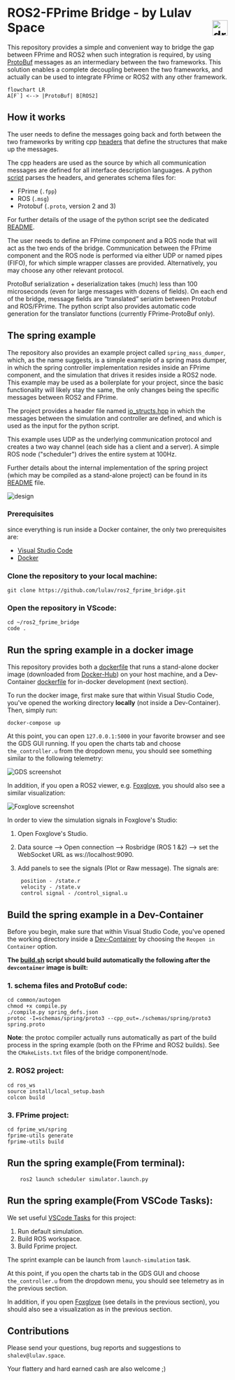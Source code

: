 # ROS2-FPrime Bridge - by Lulav Space <img src="png/white.png" alt="drawing" width="35" align="right"/>

This repository provides a simple and convenient way to bridge the gap between FPrime and ROS2 when such integration is required, by using [ProtoBuf]((https://developers.google.com/protocol-buffers)) messages as an intermediary between the two frameworks. This solution enables a complete decoupling between the two frameworks, and actually can be used to integrate FPrime or ROS2 with any other framework.

```mermaid
flowchart LR
A[F`] <--> |ProtoBuf| B[ROS2]
```

## How it works

The user needs to define the messages going back and forth between the two frameworks by writing cpp [headers](examples/spring_mass_dumper/include/io_structs.hpp) that define the structures that make up the messages.

The cpp headers are used as the source by which all communication messages are defined for all interface description languages. A python [script](common/autogen/compile.py) parses the headers, and generates schema files for:
- FPrime (`.fpp`)
- ROS (`.msg`)
- Protobuf (`.proto`, version 2 and 3)

For further details of the usage of the python script see the dedicated [README](common/autogen/README.md).

The user needs to define an FPrime component and a ROS node that will act as the two ends of the bridge. Communication between the FPrime component and the ROS node is performed via either UDP or named pipes (FIFO), for which simple wrapper classes are provided. Alternatively, you may choose any other relevant protocol.

ProtoBuf serialization + deserialization takes (much) less than 100 microseconds (even for large messages with dozens of fields). On each end of the bridge, message fields are “translated” seriatim between Protobuf and ROS/FPrime. The python script also provides automatic code generation for the translator functions (currently FPrime-ProtoBuf only).  

## The spring example
The repository also provides an example project called `spring_mass_dumper`, which, as the name suggests, is a simple example of a spring mass dumper, in which the spring controller implementation resides inside an FPrime component, and the simulation that drives it resides inside a ROS2 node. This example may be used as a boilerplate for your project, since the basic functionality will likely stay the same, the only changes being the specific messages between ROS2 and FPrime.

The project provides a header file named [io_structs.hpp](examples/spring_mass_dumper/include/io_structs.hpp) in which the messages between the simulation and controller are defined, and which is used as the input for the python script.

This example uses UDP as the underlying communication protocol and creates a two way channel (each side has a client and a server). A simple ROS node ("scheduler") drives the entire system at 100Hz. 

Further details about the internal implementation of the spring project (which may be compiled as a stand-alone project) can be found in its [README](examples/spring_mass_dumper/README.md) file. 

![design](png/design.png "high level design")

### Prerequisites 
since everything is run inside a Docker container, the only two prerequisites are:
- [Visual Studio Code](https://code.visualstudio.com/download)
- [Docker](https://www.docker.com/)

### Clone the repository to your local machine:
                
    git clone https://github.com/lulav/ros2_fprime_bridge.git

### Open the repository in VScode:

    cd ~/ros2_fprime_bridge
    code .

## Run the spring example in a docker image
This repository provides both a [dockerfile](Dockerfile) that runs a stand-alone docker image (downloaded from [Docker-Hub](https://hub.docker.com/)) on your host machine, and a Dev-Container [dockerfile](.devcontainer/Dockerfile) for in-docker development (next section).

To run the docker image, first make sure that within Visual Studio Code, you've opened the working directory **locally** (not inside a Dev-Container). Then, simply run:

    docker-compose up

At this point, you can open `127.0.0.1:5000` in your favorite browser and see the GDS GUI running. If you open the charts tab and choose `the_controller.u` from the dropdown menu, you should see something similar to the following telemetry:

![GDS screenshot](png/screenshot_gds.png "spring mass dumper")

In addition, if you open a ROS2 viewer, e.g. [Foxglove](https://foxglove.dev/download), you should also see a similar visualization:

![Foxglove screenshot](png/screenshot_foxglove.png "spring mass dumper")

In order to view the simulation signals in Foxglove's Studio:

1. Open Foxglove's Studio.
2. Data source --> Open connection --> Rosbridge (ROS 1 &2) --> set the WebSocket URL as ws://localhost:9090.
3. Add panels to see the signals (Plot or Raw message). The signals are:

        position - /state.r
        velocity - /state.v
        control signal - /control_signal.u

## Build the spring example in a Dev-Container
Before you begin, make sure that within Visual Studio Code, you've opened the working directory inside a [Dev-Container](https://code.visualstudio.com/docs/devcontainers/containers) by choosing the `Reopen in Container` option.

**The [build.sh](.devcontainer/build.sh) script should build automatically the following after the `devcontainer` image is built:**

### 1. schema files and ProtoBuf code:

    cd common/autogen
    chmod +x compile.py
    ./compile.py spring_defs.json
    protoc -I=schemas/spring/proto3 --cpp_out=./schemas/spring/proto3 spring.proto
**Note**: the protoc compiler actually runs automatically as part of the build process in the spring example (both on the FPrime and ROS2 builds). See the `CMakeLists.txt` files of the bridge component/node.

### 2. ROS2 project:

    cd ros_ws
    source install/local_setup.bash
    colcon build

### 3. FPrime project:

    cd fprime_ws/spring
    fprime-utils generate
    fprime-utils build

## Run the spring example(From terminal):

        ros2 launch scheduler simulator.launch.py

## Run the spring example(From VSCode Tasks):

We set useful [VSCode Tasks](.vscode/tasks.json) for this project:

1. Run default simulation.
2. Build ROS workspace.
3. Build Fprime project.

The sprint example can be launch from `launch-simulation` task.

At this point, if you open the charts tab in the GDS GUI and choose `the_controller.u` from the dropdown menu, you should see telemetry as in the previous section.

In addition, if you open [Foxglove](https://foxglove.dev/download) (see details in the previous section), you should also see a  visualization as in the previous section.

## Contributions
Please send your questions, bug reports and suggestions to `shalev@lulav.space`.

Your flattery and hard earned cash are also welcome ;) 